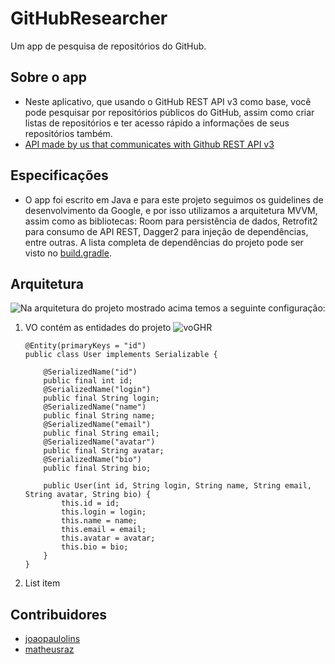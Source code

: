 

# GitHubResearcher
Um app de pesquisa de repositórios do GitHub.

## Sobre o app
- Neste aplicativo, que usando o GitHub REST API v3 como base, você pode pesquisar por repositórios públicos do GitHub, assim como criar listas de repositórios e ter acesso rápido a informações de seus repositórios também.
- [API made by us that communicates with Github REST API v3](https://github.com/matheusraz/requisicaoAPIGitJS)

## Especificações
- O app foi escrito em Java e para este projeto seguimos os guidelines de desenvolvimento da Google, e por isso utilizamos a arquitetura MVVM, assim como as bibliotecas: Room para persistência de dados, Retrofit2 para consumo de API REST, Dagger2 para injeção de dependências, entre outras. A lista completa de dependências do projeto pode ser visto no [build.gradle](https://github.com/JoaoPauloLins/IF1001-GithubResearcher/blob/master/app/build.gradle).

## Arquitetura
![Na arquitetura do projeto mostrado acima temos a seguinte configuração:](https://photos.google.com/share/AF1QipM8SxLxkhk-YYT_jezLPaEbedJBck0uqNQL-Ijom8-2ZaE0tAWTbJgur-SgazjGZw/photo/AF1QipPTsgPg1r0H42qe7Nonh0q2teyRmh1TOfOn2tw1?key=U1AyWlZUYVlwdGdLVEdLeEpUb1RwM3BaM3VSblZR "ArquiteturaGHR")

 1. VO contém as entidades do projeto
![voGHR](https://photos.google.com/share/AF1QipN1_IrKZPu6r6rnCqZHt53NbgS6Oz7oouROyxTkk8jmG8h0UawTTtEJ_NRkVbespw/photo/AF1QipOcwwIUZcoYuKDICOtt-VPl9qgYiSYq1bqL0sDO?key=Q0ZZRFlVY1RPeC1yOVdQSDRib1JSeWlxOTlQWldB "voGHR")

	    @Entity(primaryKeys = "id")  
	    public class User implements Serializable {  

	        @SerializedName("id")  
	        public final int id;  
	        @SerializedName("login")  
	        public final String login;  
	        @SerializedName("name")  
	        public final String name;  
	        @SerializedName("email")  
	        public final String email;  
	        @SerializedName("avatar")  
	        public final String avatar;  
	        @SerializedName("bio")  
	        public final String bio;  

	        public User(int id, String login, String name, String email, String avatar, String bio) {  
	            this.id = id;  
	            this.login = login;  
	            this.name = name;  
	            this.email = email;  
	            this.avatar = avatar;  
	            this.bio = bio;  
	        }  
	    }

 
 2. List item

## Contribuidores
- [joaopaulolins](https://github.com/JoaoPauloLins)
- [matheusraz](https://github.com/matheusraz)
